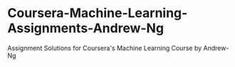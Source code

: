 # Coursera-Machine-Learning-Assignments-Andrew-Ng
Assignment Solutions for Coursera's Machine Learning Course by Andrew-Ng
